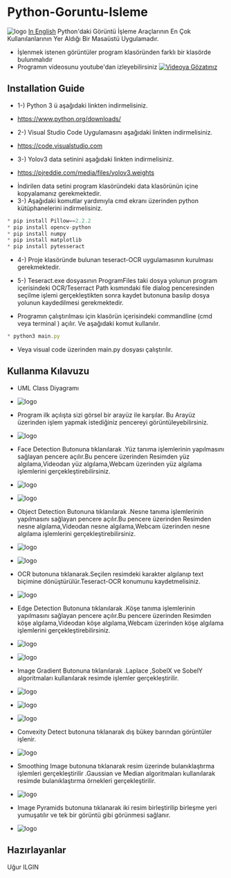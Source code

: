 # Python-Goruntu-Isleme
![logo](/SS/logo.png)
[In English](https://github.com/ugurilgin/Python-Goruntu-Isleme/blob/master/English.md "English.md")
Python'daki Görüntü İşleme Araçlarının En Çok Kullanılanlarının Yer Aldığı Bir Masaüstü Uygulamadır.
* İşlenmek istenen görüntüler program klasöründen farklı bir klasörde bulunmalıdır
* Programın videosunu youtube'dan izleyebilirsiniz
[![Videoya Gözatınız](/SS/video.png)](https://www.youtube.com/watch?v=EtiYeyI45SI)
## Installation Guide
* 1-) Python 3 ü aşağıdaki linkten indirmelisiniz.
- https://www.python.org/downloads/
* 2-) Visual Studio Code Uygulamasını aşağıdaki linkten indirmelisiniz.
 - https://code.visualstudio.com
* 3-) Yolov3 data setinini aşağıdaki linkten indirmelisiniz.
- https://pjreddie.com/media/files/yolov3.weights
* İndirilen data setini program klasöründeki data klasörünün içine kopyalamanız gerekmektedir.
* 3-) Aşağıdaki komutlar yardımıyla  cmd ekranı üzerinden python kütüphanelerini indirmelisiniz.
~~~javascript
* pip install Pillow==2.2.2
* pip install opencv-python
* pip install numpy
* pip install matplotlib
* pip install pytesseract
~~~
* 4-) Proje klasöründe bulunan teseract-OCR uygulamasının kurulması gerekmektedir.
* 5-) Teseract.exe dosyasının ProgramFiles taki dosya yolunun program içerisindeki OCR/Teserract Path  kısmındaki file dialog penceresinden seçilme işlemi gerçekleştikten sonra kaydet butonuna basılıp dosya yolunun kaydedilmesi gerekmektedir.

* Programın çalıştırılması için klasörün içerisindeki commandline (cmd veya terminal ) açılır. Ve aşağıdaki komut kullanılır.
~~~javascript
* python3 main.py
~~~
* Veya visual code üzerinden main.py dosyası çalıştırılır.
## Kullanma Kılavuzu
* UML Class Diyagramı
* ![logo](/SS/UML.png)
* Program ilk açılışta sizi görsel bir arayüz ile karşılar. Bu Arayüz üzerinden işlem yapmak istediğiniz pencereyi görüntüleyebilirsiniz.
* ![logo](/SS/1.png)
* Face Detection Butonuna tıklanılarak .Yüz tanıma işlemlerinin yapılmasını sağlayan pencere açılır.Bu pencere üzerinden Resimden yüz algılama,Videodan yüz algılama,Webcam üzerinden yüz algılama işlemlerini gerçekleştirebilirsiniz.
* ![logo](/SS/2.png)
* ![logo](/SS/3.png)
* Object Detection Butonuna tıklanılarak .Nesne tanıma işlemlerinin yapılmasını sağlayan pencere açılır.Bu pencere üzerinden Resimden nesne algılama,Videodan nesne algılama,Webcam üzerinden nesne algılama işlemlerini gerçekleştirebilirsiniz.
* ![logo](/SS/4.png)
* ![logo](/SS/5.png)
* OCR butonuna tıklanarak.Seçilen resimdeki karakter algılanıp text biçimine dönüştürülür.Teseract-OCR konumunu kaydetmelisiniz.
* ![logo](/SS/6.png)
* Edge Detection Butonuna tıklanılarak .Köşe tanıma işlemlerinin yapılmasını sağlayan pencere açılır.Bu pencere üzerinden Resimden köşe algılama,Videodan köşe algılama,Webcam üzerinden köşe algılama işlemlerini gerçekleştirebilirsiniz.
* ![logo](/SS/7.png)
* ![logo](/SS/8.png)
* Image Gradient Butonuna tıklanılarak .Laplace ,SobelX ve SobelY algoritmaları kullanılarak resimde işlemler gerçekleştirilir.
* ![logo](/SS/9.png)
* ![logo](/SS/10.png)
* ![logo](/SS/11.png)
* Convexity Detect butonuna tıklanarak dış bükey barından görüntüler işlenir.
* ![logo](/SS/12.png)
* Smoothing Image butonuna tıklanarak resim üzerinde bulanıklaştırma işlemleri gerçekleştirilir .Gaussian ve Median algoritmaları kullanılarak resimde bulanıklaştırma örnekleri gerçekleştirilir.

* ![logo](/SS/13.png)
* Image  Pyramids butonuna tıklanarak iki resim birleştirilip birleşme yeri yumuşatılır ve tek bir görüntü gibi görünmesi sağlanır.

* ![logo](/SS/14.png)
## Hazırlayanlar
Uğur ILGIN
